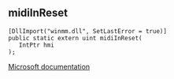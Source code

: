 ## midiInReset

```
[DllImport("winmm.dll", SetLastError = true)]
public static extern uint midiInReset(
   IntPtr hmi
);
```

[Microsoft documentation](TODO)
